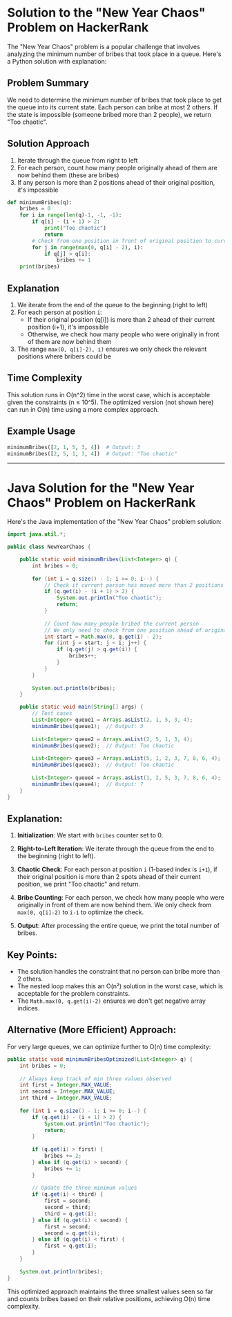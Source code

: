 # Solution to the "New Year Chaos" Problem on HackerRank

The "New Year Chaos" problem is a popular challenge that involves analyzing the minimum number of bribes that took place in a queue. Here's a Python solution with explanation:

## Problem Summary
We need to determine the minimum number of bribes that took place to get the queue into its current state. Each person can bribe at most 2 others. If the state is impossible (someone bribed more than 2 people), we return "Too chaotic".

## Solution Approach
1. Iterate through the queue from right to left
2. For each person, count how many people originally ahead of them are now behind them (these are bribes)
3. If any person is more than 2 positions ahead of their original position, it's impossible

```python
def minimumBribes(q):
    bribes = 0
    for i in range(len(q)-1, -1, -1):
        if q[i] - (i + 1) > 2:
            print("Too chaotic")
            return
        # Check from one position in front of original position to current position
        for j in range(max(0, q[i] - 2), i):
            if q[j] > q[i]:
                bribes += 1
    print(bribes)
```

## Explanation
1. We iterate from the end of the queue to the beginning (right to left)
2. For each person at position `i`:
    - If their original position (q[i]) is more than 2 ahead of their current position (i+1), it's impossible
    - Otherwise, we check how many people who were originally in front of them are now behind them
3. The range `max(0, q[i]-2), i)` ensures we only check the relevant positions where bribers could be

## Time Complexity
This solution runs in O(n^2) time in the worst case, which is acceptable given the constraints (n ≤ 10^5). The optimized version (not shown here) can run in O(n) time using a more complex approach.

## Example Usage
```python
minimumBribes([2, 1, 5, 3, 4])  # Output: 3
minimumBribes([2, 5, 1, 3, 4])  # Output: "Too chaotic"
```

---

# Java Solution for the "New Year Chaos" Problem on HackerRank

Here's the Java implementation of the "New Year Chaos" problem solution:

```java
import java.util.*;

public class NewYearChaos {

    public static void minimumBribes(List<Integer> q) {
        int bribes = 0;
        
        for (int i = q.size() - 1; i >= 0; i--) {
            // Check if current person has moved more than 2 positions forward
            if (q.get(i) - (i + 1) > 2) {
                System.out.println("Too chaotic");
                return;
            }
            
            // Count how many people bribed the current person
            // We only need to check from one position ahead of original position to current position
            int start = Math.max(0, q.get(i) - 2);
            for (int j = start; j < i; j++) {
                if (q.get(j) > q.get(i)) {
                    bribes++;
                }
            }
        }
        
        System.out.println(bribes);
    }

    public static void main(String[] args) {
        // Test cases
        List<Integer> queue1 = Arrays.asList(2, 1, 5, 3, 4);
        minimumBribes(queue1);  // Output: 3
        
        List<Integer> queue2 = Arrays.asList(2, 5, 1, 3, 4);
        minimumBribes(queue2);  // Output: Too chaotic
        
        List<Integer> queue3 = Arrays.asList(5, 1, 2, 3, 7, 8, 6, 4);
        minimumBribes(queue3);  // Output: Too chaotic
        
        List<Integer> queue4 = Arrays.asList(1, 2, 5, 3, 7, 8, 6, 4);
        minimumBribes(queue4);  // Output: 7
    }
}
```

## Explanation:

1. **Initialization**: We start with `bribes` counter set to 0.

2. **Right-to-Left Iteration**: We iterate through the queue from the end to the beginning (right to left).

3. **Chaotic Check**: For each person at position `i` (1-based index is `i+1`), if their original position is more than 2 spots ahead of their current position, we print "Too chaotic" and return.

4. **Bribe Counting**: For each person, we check how many people who were originally in front of them are now behind them. We only check from `max(0, q[i]-2)` to `i-1` to optimize the check.

5. **Output**: After processing the entire queue, we print the total number of bribes.

## Key Points:

- The solution handles the constraint that no person can bribe more than 2 others.
- The nested loop makes this an O(n²) solution in the worst case, which is acceptable for the problem constraints.
- The `Math.max(0, q.get(i)-2)` ensures we don't get negative array indices.

## Alternative (More Efficient) Approach:

For very large queues, we can optimize further to O(n) time complexity:

```java
public static void minimumBribesOptimized(List<Integer> q) {
    int bribes = 0;
    
    // Always keep track of min three values observed
    int first = Integer.MAX_VALUE;
    int second = Integer.MAX_VALUE;
    int third = Integer.MAX_VALUE;
    
    for (int i = q.size() - 1; i >= 0; i--) {
        if (q.get(i) - (i + 1) > 2) {
            System.out.println("Too chaotic");
            return;
        }
        
        if (q.get(i) > first) {
            bribes += 2;
        } else if (q.get(i) > second) {
            bribes += 1;
        }
        
        // Update the three minimum values
        if (q.get(i) < third) {
            first = second;
            second = third;
            third = q.get(i);
        } else if (q.get(i) < second) {
            first = second;
            second = q.get(i);
        } else if (q.get(i) < first) {
            first = q.get(i);
        }
    }
    
    System.out.println(bribes);
}
```

This optimized approach maintains the three smallest values seen so far and counts bribes based on their relative positions, achieving O(n) time complexity.